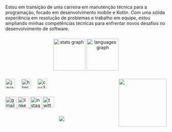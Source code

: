 <h2 align="left"></h2>

###
<p align="left">Estou em transição de uma carreira em manutenção técnica para a programação, focado em desenvolvimento mobile e Kotlin. Com uma sólida experiência em resolução de problemas e trabalho em equipe, estou ampliando minhas competências técnicas para enfrentar novos desafios no desenvolvimento de software.</p>

###
<div align="center">
  <img src="https://github-readme-stats.vercel.app/api?username=kelsonteixeir&hide_title=false&hide_rank=false&show_icons=false&include_all_commits=false&count_private=false&disable_animations=false&theme=merko&locale=pt-br&hide_border=false" height="100" alt="stats graph"  />
  <img src="https://github-readme-stats.vercel.app/api/top-langs?username=kelsonteixeir&locale=pt-br&hide_title=true&layout=compact&card_width=320&langs_count=5&theme=merko&hide_border=false" height="100" alt="languages graph"  />
</div>

###

<img align="right" height="150" src="https://i.giphy.com/media/v1.Y2lkPTc5MGI3NjExbDg0dWJ0YzhwMnRzNWIxNDI4cDl4Z25vY2RvbzRmZzFtaGtzMGdmbSZlcD12MV9pbnRlcm5hbF9naWZfYnlfaWQmY3Q9Zw/TgyJebqyMtPrOxiPdk/giphy.gif"  />

###

<div align="left">
  <img src="https://cdn.jsdelivr.net/gh/devicons/devicon/icons/javascript/javascript-original.svg" height="30" alt="javascript logo"  />
  <img width="12" />
  <img src="https://cdn.jsdelivr.net/gh/devicons/devicon/icons/html5/html5-original.svg" height="30" alt="html5 logo"  />
  <img width="12" />
  <img src="https://cdn.jsdelivr.net/gh/devicons/devicon/icons/css3/css3-original.svg" height="30" alt="css3 logo"  />
</div>

###

<div align="left">
  <a href="mail:kelsonteixeir@gmail.com " target="_blank">
    <img src="https://img.shields.io/static/v1?message=Gmail&logo=gmail&label=&color=D14836&logoColor=white&labelColor=&style=for-the-badge" height="35" alt="gmail logo"  />
  </a>
  <a href="https://www.linkedin.com/in/kelson-teixeira-864656b9/" target="_blank">
    <img src="https://img.shields.io/static/v1?message=LinkedIn&logo=linkedin&label=&color=0077B5&logoColor=white&labelColor=&style=for-the-badge" height="35" alt="linkedin logo"  />
  </a>
  <a href="https://www.instagram.com/kelsonsouz/" target="_blank">
    <img src="https://img.shields.io/static/v1?message=Instagram&logo=instagram&label=&color=E4405F&logoColor=white&labelColor=&style=for-the-badge" height="35" alt="instagram logo"  />
  </a>
  <a href="https://x.com/kelsonsouz" target="_blank">
    <img src="https://img.shields.io/static/v1?message=Twitter&logo=twitter&label=&color=1DA1F2&logoColor=white&labelColor=&style=for-the-badge" height="35" alt="twitter logo"  />
  </a>
</div>

###
<div align="center">
  <img src="https://profile-counter.glitch.me/kelsonteixeir/count.svg?"  />
</div>

###


